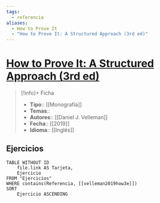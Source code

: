 ```yaml
---
tags:
  - referencia
aliases:
  - How to Prove It
  - "How to Prove It: A Structured Approach (3rd ed)"
---
```

# [How to Prove It: A Structured Approach (3rd ed)](https://www.cambridge.org/highereducation/books/how-to-prove-it/6D2965D625C6836CD4A785A2C843B3DA)

>[!info]+ Ficha
>- **Tipo**:: [[Monografía]]
>- **Temas**::
>- **Autores**:: [[Daniel J. Velleman]]
>- **Fecha**:: [[2019]]
>- **Idioma**:: [[Inglés]]

## Ejercicios
```dataview
TABLE WITHOUT ID
    file.link AS Tarjeta,
    Ejercicio
FROM "Ejercicios"
WHERE contains(Referencia, [[velleman2019how3e]])
SORT
    Ejercicio ASCENDING
```
